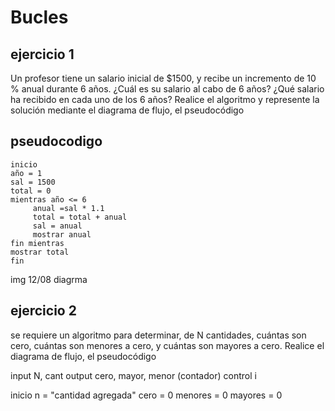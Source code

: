 # Bucles 
## ejercicio 1
Un profesor tiene un salario inicial de $1500, y recibe un incremento de 10 % anual durante 6 años. ¿Cuál es su salario al cabo de 6 
años? ¿Qué salario ha recibido en cada uno de los 6 años? Realice el algoritmo y represente la solución mediante el diagrama de flujo, el pseudocódigo 

## pseudocodigo

```
inicio 
año = 1 
sal = 1500
total = 0 
mientras año <= 6 
     anual =sal * 1.1
     total = total + anual 
     sal = anual 
     mostrar anual 
fin mientras 
mostrar total 
fin 

 ```
img 12/08 diagrma 

## ejercicio 2 

se requiere un algoritmo para determinar, de N cantidades, cuántas son cero, cuántas son menores a cero, y cuántas son mayores a cero. Realice el diagrama de flujo, el pseudocódigo 

input 
N, cant 
output 
cero, mayor, menor (contador)
control
i 

inicio 
n = "cantidad agregada" 
cero = 0 
menores = 0 
mayores = 0
